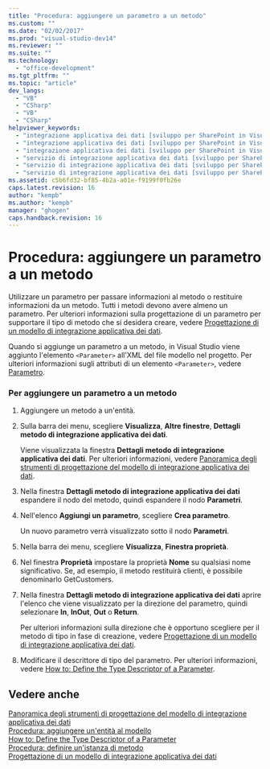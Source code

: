 ```yaml
---
title: "Procedura: aggiungere un parametro a un metodo"
ms.custom: ""
ms.date: "02/02/2017"
ms.prod: "visual-studio-dev14"
ms.reviewer: ""
ms.suite: ""
ms.technology: 
  - "office-development"
ms.tgt_pltfrm: ""
ms.topic: "article"
dev_langs: 
  - "VB"
  - "CSharp"
  - "VB"
  - "CSharp"
helpviewer_keywords: 
  - "integrazione applicativa dei dati [sviluppo per SharePoint in Visual Studio], aggiunta di un metodo a un parametro"
  - "integrazione applicativa dei dati [sviluppo per SharePoint in Visual Studio], parametri di metodo"
  - "integrazione applicativa dei dati [sviluppo per SharePoint in Visual Studio], parametro"
  - "servizio di integrazione applicativa dei dati [sviluppo per SharePoint in Visual Studio], aggiunta di un metodo a un parametro"
  - "servizio di integrazione applicativa dei dati [sviluppo per SharePoint in Visual Studio], parametri di metodo"
  - "servizio di integrazione applicativa dei dati [sviluppo per SharePoint in Visual Studio], parametro"
ms.assetid: c5b6fd32-bf85-4b2a-a01e-f9199f0fb26e
caps.latest.revision: 16
author: "kempb"
ms.author: "kempb"
manager: "ghogen"
caps.handback.revision: 16
---
```

# Procedura: aggiungere un parametro a un metodo
  Utilizzare un parametro per passare informazioni al metodo o restituire informazioni da un metodo.  Tutti i metodi devono avere almeno un parametro.  Per ulteriori informazioni sulla progettazione di un parametro per supportare il tipo di metodo che si desidera creare, vedere [Progettazione di un modello di integrazione applicativa dei dati](../sharepoint/designing-a-business-data-connectivity-model.md).  
  
 Quando si aggiunge un parametro a un metodo, in Visual Studio viene aggiunto l'elemento `<Parameter>` all'XML del file modello nel progetto.  Per ulteriori informazioni sugli attributi di un elemento `<Parameter>`, vedere [Parametro](http://go.microsoft.com/fwlink/?LinkId=169284).  
  
### Per aggiungere un parametro a un metodo  
  
1.  Aggiungere un metodo a un'entità.  
  
2.  Sulla barra dei menu, scegliere **Visualizza**, **Altre finestre**, **Dettagli metodo di integrazione applicativa dei dati**.  
  
     Viene visualizzata la finestra **Dettagli metodo di integrazione applicativa dei dati**.  Per ulteriori informazioni, vedere [Panoramica degli strumenti di progettazione del modello di integrazione applicativa dei dati](../sharepoint/bdc-model-design-tools-overview.md).  
  
3.  Nella finestra **Dettagli metodo di integrazione applicativa dei dati** espandere il nodo del metodo, quindi espandere il nodo **Parametri**.  
  
4.  Nell'elenco **Aggiungi un parametro**, scegliere **Crea parametro**.  
  
     Un nuovo parametro verrà visualizzato sotto il nodo **Parametri**.  
  
5.  Nella barra dei menu, scegliere **Visualizza**, **Finestra proprietà**.  
  
6.  Nel finestra **Proprietà** impostare la proprietà **Nome** su qualsiasi nome significativo.  Se, ad esempio, il metodo restituirà clienti, è possibile denominarlo GetCustomers.  
  
7.  Nella finestra **Dettagli metodo di integrazione applicativa dei dati** aprire l'elenco che viene visualizzato per la direzione del parametro, quindi selezionare **In**, **InOut**, **Out** o **Return**.  
  
     Per ulteriori informazioni sulla direzione che è opportuno scegliere per il metodo di tipo in fase di creazione, vedere [Progettazione di un modello di integrazione applicativa dei dati](../sharepoint/designing-a-business-data-connectivity-model.md).  
  
8.  Modificare il descrittore di tipo del parametro.  Per ulteriori informazioni, vedere [How to: Define the Type Descriptor of a Parameter](../sharepoint/how-to-define-the-type-descriptor-of-a-parameter.md).  
  
## Vedere anche  
 [Panoramica degli strumenti di progettazione del modello di integrazione applicativa dei dati](../sharepoint/bdc-model-design-tools-overview.md)   
 [Procedura: aggiungere un'entità al modello](../sharepoint/how-to-add-an-entity-to-a-model.md)   
 [How to: Define the Type Descriptor of a Parameter](../sharepoint/how-to-define-the-type-descriptor-of-a-parameter.md)   
 [Procedura: definire un'istanza di metodo](../sharepoint/how-to-define-a-method-instance.md)   
 [Progettazione di un modello di integrazione applicativa dei dati](../sharepoint/designing-a-business-data-connectivity-model.md)  
  
  